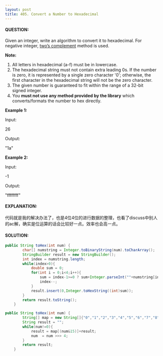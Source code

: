 ```yaml
---
layout: post
title: 405. Convert a Number to Hexadecimal
---
```


#### QUESTION:

Given an integer, write an algorithm to convert it to hexadecimal. For negative integer, [two’s complement](https://en.wikipedia.org/wiki/Two%27s_complement) method is used.

**Note:**

1. All letters in hexadecimal (a-f) must be in lowercase.
2. The hexadecimal string must not contain extra leading 0s. If the number is zero, it is represented by a single zero character '0'; otherwise, the first character in the hexadecimal string will not be the zero character.
3. The given number is guaranteed to fit within the range of a 32-bit signed integer.
4. You **must not use any method provided by the library** which converts/formats the number to hex directly.

**Example 1:**

Input:

26

Output:

"1a"

**Example 2:**

Input:

-1

Output:

"ffffffff"

#### EXPLANATION:

代码就是我的解决办法了，也是4位4位的进行数据的整理，也看了discuss中别人的ac解，确实是位运算的话会比较好一点。效率也会高一点。

#### SOLUTION:

```java
public String toHex(int num) {
        char[] numstring = Integer.toBinaryString(num).toCharArray();
        StringBuilder result = new StringBuilder();
        int index = numstring.length;
        while(index>0){
            double sum = 0;
            for(int i = 0;i<4;i++){
                sum = index-1>=0 ? sum+Integer.parseInt(""+numstring[index-1]) * Math.pow(2,i) : sum;
                index--;
            }
            result.insert(0,Integer.toHexString((int)sum));
        }
        return result.toString();
    }

public String toHex(int num) {
        String[] map = new String[]{"0","1","2","3","4","5","6","7","8","9","a","b","c","d","e","f"};
        String result = "";
        while(num!=0){
            result = map[(num&15)]+result;
            num  = num >>> 4;
        }
        return result;
    }

```

